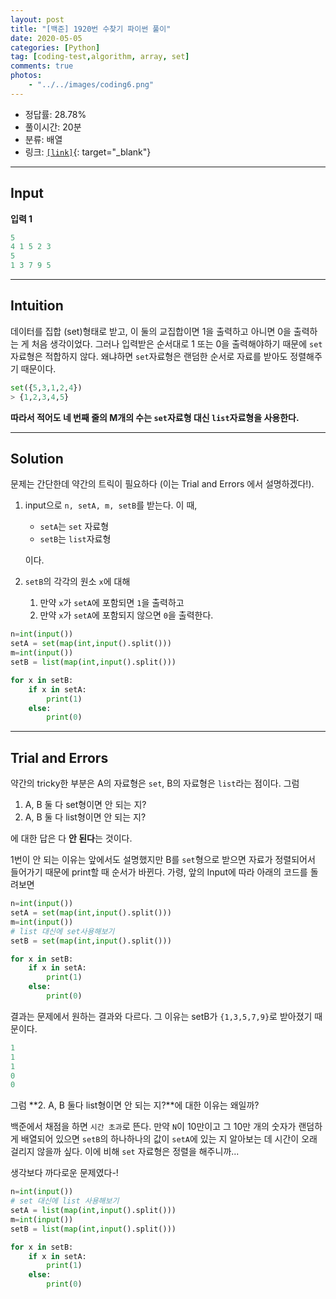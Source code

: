 ```yaml
---
layout: post
title: "[백준] 1920번 수찾기 파이썬 풀이"
date: 2020-05-05
categories: [Python]
tag: [coding-test,algorithm, array, set]
comments: true
photos:
    - "../../images/coding6.png"
---
```


* 정답률: 28.78%
* 풀이시간: 20분
* 분류: 배열
* 링크: [`[link]`](https://www.acmicpc.net/problem/1920){: target="_blank"}

----
## Input

**입력 1**

```python
5
4 1 5 2 3
5
1 3 7 9 5
```

---
## Intuition

데이터를 집합 (set)형태로 받고, 이 둘의 교집합이면 1을 출력하고 아니면 0을 출력하는 게 처음 생각이었다.
그러나 입력받은 순서대로 1 또는 0을 출력해야하기 때문에 `set`자료형은 적합하지 않다.
왜냐하면 `set`자료형은 랜덤한 순서로 자료를 받아도 정렬해주기 때문이다.

~~~python
set({5,3,1,2,4})
> {1,2,3,4,5}
~~~

**따라서 적어도 네 번째 줄의 M개의 수는 `set`자료형 대신 `list`자료형을 사용한다.**

--- 
## Solution

문제는 간단한데 약간의 트릭이 필요하다 (이는 Trial and Errors 에서 설명하겠다!).

1. input으로 `n, setA, m, setB`를 받는다. 이 때, 
    * `setA`는 `set` 자료형
    * `setB`는 `list`자료형

    이다.
2. `setB`의 각각의 원소 `x`에 대해
    1. 만약 `x`가 `setA`에 포함되면 `1`을 출력하고
    2. 만약 `x`가 `setA`에 포함되지 않으면 `0`을 출력한다.

~~~python
n=int(input())
setA = set(map(int,input().split()))
m=int(input())
setB = list(map(int,input().split()))

for x in setB:
    if x in setA:
        print(1)
    else:
        print(0)
~~~

---
## Trial and Errors

약간의 tricky한 부분은 A의 자료형은 `set`, B의 자료형은 `list`라는 점이다.
그럼
1. A, B 둘 다 set형이면 안 되는 지?
2. A, B 둘 다 list형이면 안 되는 지?

에 대한 답은 다 **안 된다**는 것이다.

1번이 안 되는 이유는 앞에서도 설명했지만 B를 `set`형으로 받으면 자료가 정렬되어서 들어가기 때문에 print할 때 순서가 바뀐다.
가령, 앞의 Input에 따라 아래의 코드를 돌려보면

~~~python
n=int(input())
setA = set(map(int,input().split()))
m=int(input())
# list 대신에 set사용해보기
setB = set(map(int,input().split()))

for x in setB:
    if x in setA:
        print(1)
    else:
        print(0)
~~~

결과는 문제에서 원하는 결과와 다르다. 그 이유는 setB가 `{1,3,5,7,9}`로 받아졌기 때문이다.

~~~python
1
1
1
0
0
~~~

그럼 **2. A, B 둘다 list형이면 안 되는 지?**에 대한 이유는 왜일까?

백준에서 채점을 하면 `시간 초과`로 뜬다.
만약 `N`이 10만이고 그 10만 개의 숫자가 랜덤하게 배열되어 있으면 `setB`의 하나하나의 값이 `setA`에 있는 지 알아보는 데 시간이 오래 걸리지 않을까 싶다.
이에 비해 `set` 자료형은 정렬을 해주니까...

생각보다 까다로운 문제였다-!
~~~python
n=int(input())
# set 대신에 list 사용해보기
setA = list(map(int,input().split()))
m=int(input())
setB = list(map(int,input().split()))

for x in setB:
    if x in setA:
        print(1)
    else:
        print(0)
~~~
